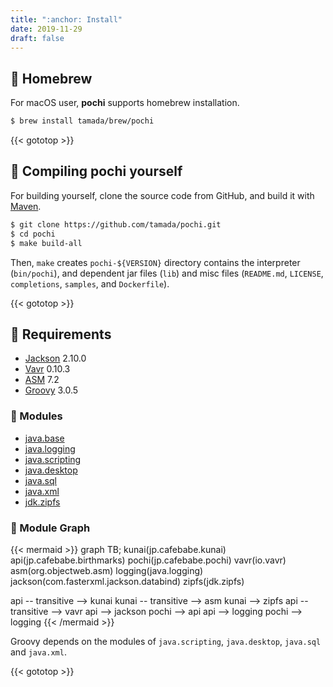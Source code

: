 ```yaml
---
title: ":anchor: Install"
date: 2019-11-29
draft: false
---
```


## :beer: Homebrew

For macOS user, **pochi** supports homebrew installation.

```sh
$ brew install tamada/brew/pochi
```

{{< gototop >}}

## :muscle: Compiling **pochi** yourself

For building yourself, clone the source code from GitHub, and build it with [Maven](https://maven.apache.org/).

```sh
$ git clone https://github.com/tamada/pochi.git
$ cd pochi
$ make build-all
```

Then, `make` creates `pochi-${VERSION}` directory contains the interpreter (`bin/pochi`), and dependent jar files (`lib`) and misc files (`README.md`, `LICENSE`, `completions`, `samples`, and `Dockerfile`).

{{< gototop >}}

## :briefcase: Requirements

* [Jackson](https://github.com/FasterXML/jackson) 2.10.0
* [Vavr](https://www.vavr.io/) 0.10.3
* [ASM](https://asm.ow2.io/) 7.2
* [Groovy](https://groovy-lang.org) 3.0.5


### :pouch: Modules

* [java.base](https://docs.oracle.com/en/java/javase/11/docs/api/java.base/module-summary.html)
* [java.logging](https://docs.oracle.com/en/java/javase/11/docs/api/java.logging/module-summary.html)
* [java.scripting](https://docs.oracle.com/en/java/javase/11/docs/api/java.scripting/module-summary.html)
* [java.desktop](https://docs.oracle.com/en/java/javase/11/docs/api/java.desktop/module-summary.html)
* [java.sql](https://docs.oracle.com/en/java/javase/11/docs/api/java.sql/module-summary.html)
* [java.xml](https://docs.oracle.com/en/java/javase/11/docs/api/java.xml/module-summary.html)
* [jdk.zipfs](https://docs.oracle.com/en/java/javase/11/docs/api/jdk.zipfs/module-summary.html)


### :steam_locomotive: Module Graph

{{< mermaid >}}
graph TB;
kunai(jp.cafebabe.kunai)
api(jp.cafebabe.birthmarks)
pochi(jp.cafebabe.pochi)
vavr(io.vavr)
asm(org.objectweb.asm)
logging(java.logging)
jackson(com.fasterxml.jackson.databind)
zipfs(jdk.zipfs)

api -- transitive --> kunai
kunai -- transitive --> asm
kunai --> zipfs
api -- transitive --> vavr
api --> jackson
pochi --> api
api --> logging
pochi --> logging
{{< /mermaid >}}

Groovy depends on the modules of `java.scripting`, `java.desktop`, `java.sql` and `java.xml`.

{{< gototop >}}
